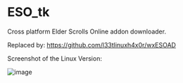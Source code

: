 # ESO_tk
Cross platform Elder Scrolls Online addon downloader.

Replaced by: https://github.com/l33tlinuxh4x0r/wxESOAD


Screenshot of the Linux Version:


![image](https://github.com/l33tlinuxh4x0r/ESO_tk/assets/1632838/7ea669a7-b26d-4891-8eaa-00c49cd0a085)
